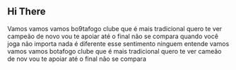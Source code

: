 ## Hi There

Vamos vamos vamos bo9tafogo clube que é mais tradicional quero te ver campeão de novo vou te apoiar até o final não se compara quando você joga não importa nada é diferente esse sentimento ninguem entende vamos vamos vamos botafogo clube que é mais tradicional quero te ver cameão de nov vou te apoiar até o final não se compara

<!--
**luan-trauczynski/luan-trauczynski** is a ✨ _special_ ✨ repository because its `README.md` (this file) appears on your GitHub profile.

Here are some ideas to get you started:

Meu nome é Luan Trauczynski

Estou estudando na Alura
Estou me desenvolvendo na linguagem JavaScript
Utilizo esse espaço para minha organização e compartilhamento dos meu projetos desenvolvidos
Você pode entrar em contato comigo 📫
luan.sckreurs@escola.pr.gov.br
